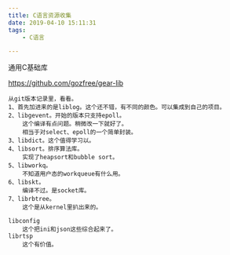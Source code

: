 ```yaml
---
title: C语言资源收集
date: 2019-04-10 15:11:31
tags:
	- C语言

---
```






通用C基础库

https://github.com/gozfree/gear-lib

```
从git版本记录里，看看。
1、首先加进来的是liblog。这个还不错，有不同的颜色。可以集成到自己的项目。
2、libgevent。开始的版本只支持epoll。
	这个编译有点问题。稍微改一下就好了。
	相当于对select、epoll的一个简单封装。
3、libdict。这个值得学习以。
4、libsort。排序算法库。
	实现了heapsort和bubble sort。
5、libworkq。
	不知道用户态的workqueue有什么用。
6、libskt。
	编译不过。是socket库。
7、librbtree。
	这个是从kernel里扒出来的。
	
libconfig
	这个把ini和json这些综合起来了。
librtsp
	这个有价值。
```

